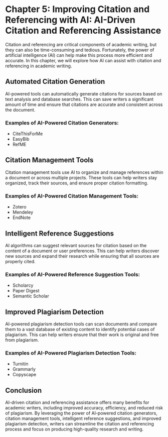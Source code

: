 Chapter 5: Improving Citation and Referencing with AI: AI-Driven Citation and Referencing Assistance
====================================================================================================

Citation and referencing are critical components of academic writing, but they can also be time-consuming and tedious. Fortunately, the power of artificial intelligence (AI) can help make this process more efficient and accurate. In this chapter, we will explore how AI can assist with citation and referencing in academic writing.

Automated Citation Generation
-----------------------------

AI-powered tools can automatically generate citations for sources based on text analysis and database searches. This can save writers a significant amount of time and ensure that citations are accurate and consistent across the document.

### Examples of AI-Powered Citation Generators:

* CiteThisForMe
* EasyBib
* RefME

Citation Management Tools
-------------------------

Citation management tools use AI to organize and manage references within a document or across multiple projects. These tools can help writers stay organized, track their sources, and ensure proper citation formatting.

### Examples of AI-Powered Citation Management Tools:

* Zotero
* Mendeley
* EndNote

Intelligent Reference Suggestions
---------------------------------

AI algorithms can suggest relevant sources for citation based on the content of a document or user preferences. This can help writers discover new sources and expand their research while ensuring that all sources are properly cited.

### Examples of AI-Powered Reference Suggestion Tools:

* Scholarcy
* Paper Digest
* Semantic Scholar

Improved Plagiarism Detection
-----------------------------

AI-powered plagiarism detection tools can scan documents and compare them to a vast database of existing content to identify potential cases of plagiarism. This can help writers ensure that their work is original and free from plagiarism.

### Examples of AI-Powered Plagiarism Detection Tools:

* Turnitin
* Grammarly
* Copyscape

Conclusion
----------

AI-driven citation and referencing assistance offers many benefits for academic writers, including improved accuracy, efficiency, and reduced risk of plagiarism. By leveraging the power of AI-powered citation generators, citation management tools, intelligent reference suggestions, and improved plagiarism detection, writers can streamline the citation and referencing process and focus on producing high-quality research and writing.

